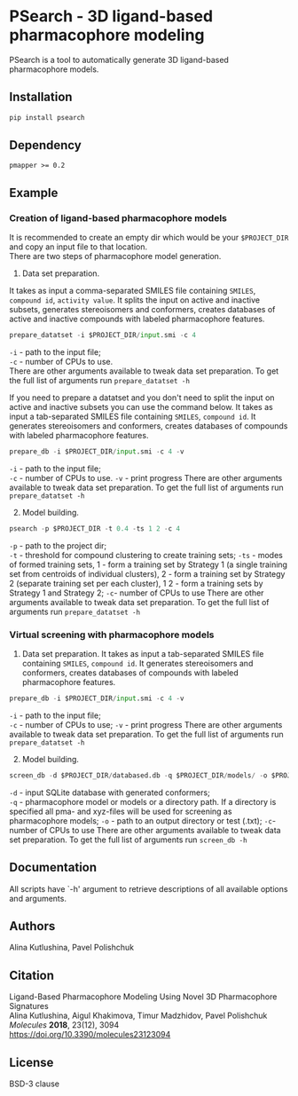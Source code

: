 # PSearch - 3D ligand-based pharmacophore modeling

PSearch is a tool to automatically generate 3D ligand-based pharmacophore models.

## Installation

```bash
pip install psearch
```

## Dependency

`pmapper >= 0.2`  

## Example

### Creation of ligand-based pharmacophore models
It is recommended to create an empty dir which would be your `$PROJECT_DIR` and copy an input file to that location.  
There are two steps of pharmacophore model generation.  

1. Data set preparation. 

It takes as input a comma-separated SMILES file containing `SMILES`, `compound id`, `activity value`. It splits the input on active and inactive subsets, generates stereoisomers and conformers, creates databases of active and inactive compounds with labeled pharmacophore features.
```python
prepare_datatset -i $PROJECT_DIR/input.smi -c 4
```
`-i` - path to the input file;  
`-c` - number of CPUs to use.  
There are other arguments available to tweak data set preparation. To get the full list of arguments run `prepare_datatset -h`  

If you need to prepare a datatset and you don't need to split the input on active and inactive subsets you can use the command below. 
It takes as input a tab-separated SMILES file containing `SMILES`, `compound id`. It generates stereoisomers and conformers, creates databases of compounds with labeled pharmacophore features. 
```python
prepare_db -i $PROJECT_DIR/input.smi -c 4 -v
```
`-i` - path to the input file;  
`-c` - number of CPUs to use. 
`-v` - print progress 
There are other arguments available to tweak data set preparation. To get the full list of arguments run `prepare_datatset -h`  


2. Model building.  

```python
psearch -p $PROJECT_DIR -t 0.4 -ts 1 2 -c 4
```
`-p` - path to the project dir;  
`-t` - threshold for compound clustering to create training sets;
`-ts` - modes of formed training sets, 1 - form a training set by Strategy 1 (a single training set from centroids of individual clusters), 2 - form a training set by Strategy 2 (separate training set per each cluster), 1 2 - form a training sets by Strategy 1 and Strategy 2;
`-c`- number of CPUs to use
There are other arguments available to tweak data set preparation. To get the full list of arguments run `prepare_datatset -h`  

### Virtual screening with pharmacophore models 

1. Data set preparation. It takes as input a tab-separated SMILES file containing `SMILES`, `compound id`. It generates stereoisomers and conformers, creates databases of compounds with labeled pharmacophore features.

```python
prepare_db -i $PROJECT_DIR/input.smi -c 4 -v
```
`-i` - path to the input file;  
`-c` - number of CPUs to use;
`-v` - print progress 
There are other arguments available to tweak data set preparation. To get the full list of arguments run `prepare_datatset -h`  

2. Model building.  

```python
screen_db -d $PROJECT_DIR/databased.db -q $PROJECT_DIR/models/ -o $PROJECT_DIR/screen/ -c 4
```
`-d` - input SQLite database with generated conformers;  
`-q` - pharmacophore model or models or a directory path. If a directory is specified all pma- and xyz-files will be used for screening as pharmacophore models;
`-o` - path to an output directory or test (.txt);
`-c`- number of CPUs to use
There are other arguments available to tweak data set preparation. To get the full list of arguments run `screen_db -h`  

## Documentation

All scripts have `-h' argument to retrieve descriptions of all available options and arguments.

## Authors
Alina Kutlushina, Pavel Polishchuk

## Citation
Ligand-Based Pharmacophore Modeling Using Novel 3D Pharmacophore Signatures  
Alina Kutlushina, Aigul Khakimova, Timur Madzhidov, Pavel Polishchuk  
*Molecules* **2018**, 23(12), 3094  
https://doi.org/10.3390/molecules23123094

## License
BSD-3 clause
